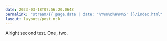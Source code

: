 ```yaml
---
date: 2023-03-18T07:56:20.064Z
permalink: "stream/{{ page.date | date: '%Y%m%d%H%M%S' }}/index.html"
layout: layouts/post.njk
---
```

Alright second test. One, two.